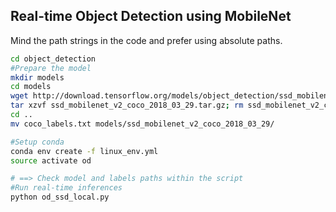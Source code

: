 ## Real-time Object Detection using MobileNet

Mind the path strings in the code and prefer using absolute paths.

```bash
cd object_detection
#Prepare the model
mkdir models
cd models
wget http://download.tensorflow.org/models/object_detection/ssd_mobilenet_v2_coco_2018_03_29.tar.gz
tar xzvf ssd_mobilenet_v2_coco_2018_03_29.tar.gz; rm ssd_mobilenet_v2_coco_2018_03_29.tar.gz
cd ..
mv coco_labels.txt models/ssd_mobilenet_v2_coco_2018_03_29/

#Setup conda
conda env create -f linux_env.yml
source activate od

# ==> Check model and labels paths within the script
#Run real-time inferences
python od_ssd_local.py
```
